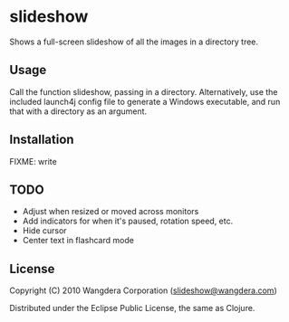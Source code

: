 # slideshow

Shows a full-screen slideshow of all the images in a directory tree. 

## Usage

Call the function slideshow, passing in a directory. Alternatively,
use the included launch4j config file to generate a Windows
executable, and run that with a directory as an argument. 

## Installation

FIXME: write

## TODO

* Adjust when resized or moved across monitors
* Add indicators for when it's paused, rotation speed, etc.
* Hide cursor
* Center text in flashcard mode

## License

Copyright (C) 2010 Wangdera Corporation (slideshow@wangdera.com)

Distributed under the Eclipse Public License, the same as Clojure.
